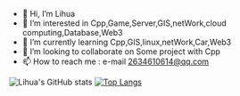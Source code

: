 - 👋 Hi, I’m Lihua
- 👀 I’m interested in Cpp,Game,Server,GIS,netWork,cloud computing,Database,Web3
- 🌱 I’m currently learning Cpp,GIS,linux,netWork,Car,Web3
- 💞️ I’m looking to collaborate on Some project with Cpp
- 📫 How to reach me : e-mail 2634610614@qq.com
<!---
OS-Lihua/OS-Lihua is a ✨ special ✨ repository because its `README.md` (this file) appears on your GitHub profile.
You can click the Preview link to take a look at your changes.
--->
![Lihua's GitHub stats](https://github-readme-stats.vercel.app/api?username=OS-Lihua&count_private=true&show_icons=true&theme=radical)
[![Top Langs](https://github-readme-stats.vercel.app/api/top-langs/?username=OS-Lihua&hide=javascript,html)](https://github.com/anuraghazra/github-readme-stats)
